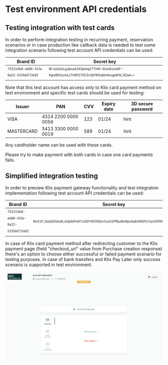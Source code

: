 # Test environment API credentials

## Testing integration with test cards

In order to perform integration testing in recurring payment, reservation scenarios or in case production like callback data is needed to test some integration scenario following test account API credentials can be used:

| Brand ID                                                  | Secret key                                                                                                     |
|-----------------------------------------------------------|----------------------------------------------------------------------------------------------------------------|
| <sub><sup>702314b8-dd86-41fa-9a22-510fdd71fa92</sup></sub>| <sub><sup>IB-bzOdJLgJjbsaA34Qpxkg1TTIrW-iDuni6JuzbP--KgtsREHzvIvLLTH8E5T0CZcSbYM3qNmfeogpWW_RZaA== </sup></sub>|

Note that this test account has access only to Klix card payment method on test environment and specific test cards should be used for testing:

| Issuer     | PAN                 | CVV | Expiry date | 3D secure password |
|------------|---------------------|-----|-------------|--------------------|
| VISA       | 4314 2200 0000 0056 | 123 | 01/24       | hint               |
| MASTERCARD | 5413 3300 0000 0019 | 589 | 01/24       | hint               |

Any cardholder name can be used with these cards.

Please try to make payment with both cards in case one card payments fails.

## Simplified integration testing

In order to preview Klix payment gateway functionality and test integration implementation following test account API credentials can be used:

| Brand ID                                                  | Secret key                                                                                                     |
|-----------------------------------------------------------|----------------------------------------------------------------------------------------------------------------|
| <sub><sup>702314b8-dd86-41fa-9a22-510fdd71fa92</sup></sub>| <sub><sup>No51P_Dq4jQGeha6_eQpfjAFe67u3QYHEO95jrcCux0zPfByd8x9poSa6xINQPz1hyUGKNYoxa16rnUkSUI_MA==</sup></sub> |

In case of Klix card payment method after redirecting customer to the Klix payment page (field "checkout_url" value from Purchase creation response) there's an option to choose either successful or failed payment scenario for testing purposes. In case of bank transfers and Klix Pay Later only success scenario is supported in test environment.

![Choose successful or failed payment scenario](images/testing_integration.png "Tesing integration")
